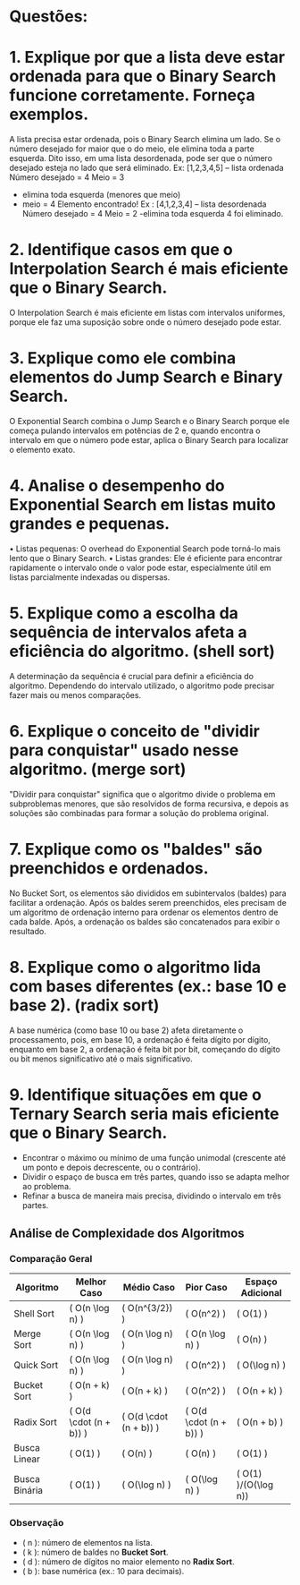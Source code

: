 # **Questões:**
# **1.	Explique por que a lista deve estar ordenada para que o Binary Search funcione corretamente. Forneça exemplos.**
A lista precisa estar ordenada, pois o Binary Search elimina um lado. Se o número desejado for maior que o do meio, ele elimina toda a parte esquerda. Dito isso, em uma lista desordenada, pode ser que o número desejado esteja no lado que será eliminado.
Ex: [1,2,3,4,5] – lista ordenada
Número desejado = 4 
Meio = 3 
- elimina toda esquerda (menores que meio)
- meio = 4
Elemento encontrado!
Ex  : [4,1,2,3,4] – lista desordenada
Número desejado = 4
Meio = 2
-elimina toda esquerda
4 foi eliminado.
  
# **2.	 Identifique casos em que o Interpolation Search é mais eficiente que o Binary Search.**
  O Interpolation Search é mais eficiente em listas com intervalos uniformes, porque ele faz uma suposição sobre onde o número desejado pode estar.

# **3.	Explique como ele combina elementos do Jump Search e Binary Search.**
O Exponential Search combina o Jump Search e o Binary Search porque ele começa pulando intervalos em potências de 2 e, quando encontra o intervalo em que o número pode estar, aplica o Binary Search para localizar o elemento exato.

# **4.	Analise o desempenho do Exponential Search em listas muito grandes e pequenas.**
•	Listas pequenas: O overhead do Exponential Search pode torná-lo mais lento que o Binary Search.
•	Listas grandes: Ele é eficiente para encontrar rapidamente o intervalo onde o valor pode estar, especialmente útil em listas parcialmente indexadas ou dispersas.

# **5.	Explique como a escolha da sequência de intervalos afeta a eficiência do algoritmo. (shell sort)**
A determinação da sequência é crucial para definir a eficiência do algoritmo. Dependendo do intervalo utilizado, o algoritmo pode precisar fazer mais ou menos comparações.

# **6.  Explique o conceito de "dividir para conquistar" usado nesse algoritmo. (merge sort)**
"Dividir para conquistar" significa que o algoritmo divide o problema em subproblemas menores, que são resolvidos de forma recursiva, e depois as soluções são combinadas para formar a solução do problema original.

# **7.	Explique como os "baldes" são preenchidos e ordenados.**
No Bucket Sort, os elementos são divididos em subintervalos (baldes) para facilitar a ordenação. Após os baldes serem preenchidos, eles precisam de um algoritmo de ordenação interno para ordenar os elementos dentro de cada balde. Após, a ordenação os baldes são concatenados para exibir o resultado.

# **8.  Explique como o algoritmo lida com bases diferentes (ex.: base 10 e base 2). (radix sort)**
A base numérica (como base 10 ou base 2) afeta diretamente o processamento, pois, em base 10, a ordenação é feita dígito por dígito, enquanto em base 2, a ordenação é feita bit por bit, começando do dígito ou bit menos significativo até o mais significativo.

# **9.  Identifique situações em que o Ternary Search seria mais eficiente que o Binary Search.**
- Encontrar o máximo ou mínimo de uma função unimodal (crescente até um ponto e depois decrescente, ou o contrário).
- Dividir o espaço de busca em três partes, quando isso se adapta melhor ao problema.
- Refinar a busca de maneira mais precisa, dividindo o intervalo em três partes.

## Análise de Complexidade dos Algoritmos

### Comparação Geral

| **Algoritmo**        | **Melhor Caso**     | **Médio Caso**     | **Pior Caso**       | **Espaço Adicional** |
|-----------------------|---------------------|---------------------|---------------------|-----------------------|
| Shell Sort            | \( O(n \log n) \)  | \( O(n^{3/2}) \)    | \( O(n^2) \)        | \( O(1) \)           |
| Merge Sort            | \( O(n \log n) \)  | \( O(n \log n) \)   | \( O(n \log n) \)   | \( O(n) \)           |
| Quick Sort            | \( O(n \log n) \)  | \( O(n \log n) \)   | \( O(n^2) \)        | \( O(\log n) \)      |
| Bucket Sort           | \( O(n + k) \)     | \( O(n + k) \)      | \( O(n^2) \)        | \( O(n + k) \)       |
| Radix Sort            | \( O(d \cdot (n + b)) \) | \( O(d \cdot (n + b)) \) | \( O(d \cdot (n + b)) \) | \( O(n + b) \) |
| Busca Linear          | \( O(1) \)         | \( O(n) \)          | \( O(n) \)          | \( O(1) \)           |
| Busca Binária         | \( O(1) \)         | \( O(\log n) \)     | \( O(\log n) \)     | \( O(1) \)/\(O(\log n)\) |

### Observação
- \( n \): número de elementos na lista.
- \( k \): número de baldes no **Bucket Sort**.
- \( d \): número de dígitos no maior elemento no **Radix Sort**.
- \( b \): base numérica (ex.: 10 para decimais).


